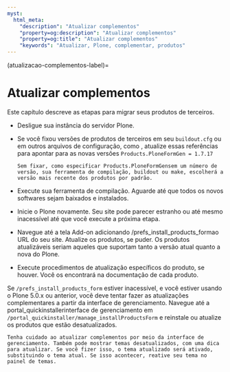 ```yaml
---
myst:
  html_meta:
    "description": "Atualizar complementos"
    "property=og:description": "Atualizar complementos"
    "property=og:title": "Atualizar complementos"
    "keywords": "Atualizar, Plone, complementar, produtos"
---
```


(atualizacao-complementos-label)=

# Atualizar complementos

Este capítulo descreve as etapas para migrar seus produtos de terceiros.

- Desligue sua instância do servidor Plone.
- Se você fixou versões de produtos de terceiros em seu `buildout.cfg` ou em outros arquivos de configuração, como , atualize essas referências para apontar para as novas versões `Products.PloneFormGen = 1.7.17`


    ```{note}
    Sem fixar, como especificar Products.PloneFormGensem um número de versão, sua ferramenta de compilação, buildout ou make, escolherá a versão mais recente dos produtos por padrão.
    ```

- Execute sua ferramenta de compilação. Aguarde até que todos os novos softwares sejam baixados e instalados.
- Inicie o Plone novamente. Seu site pode parecer estranho ou até mesmo inacessível até que você execute a próxima etapa.
- Navegue até a tela Add-on adicionando /prefs_install_products_formao URL do seu site. Atualize os produtos, se puder. Os produtos atualizáveis ​​seriam aqueles que suportam tanto a versão atual quanto a nova do Plone.
- Execute procedimentos de atualização específicos do produto, se houver. Você os encontrará na documentação de cada produto.

Se `/prefs_install_products_form` estiver inacessível, e você estiver usando o Plone 5.0.x ou anterior, você deve tentar fazer as atualizações complementares a partir da interface de gerenciamento. Navegue até a portal_quickinstallerinterface de gerenciamento em `/portal_quickinstaller/manage_installProductsForm` e reinstale ou atualize os produtos que estão desatualizados.

```{warning}
Tenha cuidado ao atualizar complementos por meio da interface de gerenciamento. Também pode mostrar temas desatualizados, com uma dica para atualizar. Se você fizer isso, o tema atualizado será ativado, substituindo o tema atual. Se isso acontecer, reative seu tema no painel de temas.
```